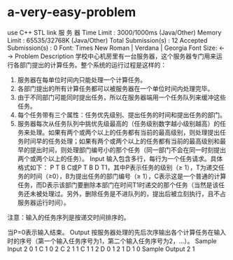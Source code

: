 # a-very-easy-problem
use C++ STL link
服 务 器 
Time Limit : 3000/1000ms (Java/Other)   Memory Limit : 65535/32768K (Java/Other)
Total Submission(s) : 12   Accepted Submission(s) : 0
Font: Times New Roman | Verdana | Georgia 
Font Size: ← →
Problem Description
学校中心机房里有一台服务器，这个服务器专门用来运行各部门提出的计算任务。整个系统的运行过程是这样的：
1. 服务器在每单位时间内只能处理一个计算任务。
2. 各部门提出的所有计算任务都可以被服务器在一个单位时间内处理完毕。
3. 由于不同部门可能同时提出任务，所以在服务器端用一个任务队列来缓冲这些任务。
4. 每个任务带有三个属性：任务优先级别、提出任务的时间和提出任务的部门。
5. 服务器每次从任务队列中挑优先级最高的（任务级别数字越小级别越高）的任务来处理。如果有两个或两个以上的任务都有当前的最高级别，则处理提出任务时间早的任务处理；如果有两个或两个以上的任务都有当前的最高级别和最早的提出时间，则处理部门编号小的那个任务（同一部门不会在同一时刻提出两个或两个以上的任务）。 
Input
输入包含多行，每行为一个任务请求。具体格式如下：
P T B C或P T B D T1，其中P表示任务的级别（≥ 1），T为递交任务的时间（≥0），B为提出任务的部门编号（≥ 1），C表示这是一个普通的计算任务，而D表示该部门要删除本部门在时间T1时递交的那个任务（当然是该任务还未被处理过。另外，删除任务是不进队列的，提出后被立刻执行，且不占服务器运行时间）。

注意：输入的任务序列是按递交时间排序的。

当P=0表示输入结束。 
Output
按服务器处理的先后次序输出各个计算任务在输入时的序号（第一个输入任务序号为1，第二个输入任务序号为2，...）。 
Sample Input
2 0 1 C
1 0 2 C
2 1 1 C
1 1 2 D 0
1 2 1 D 1
0
Sample Output
2
1
